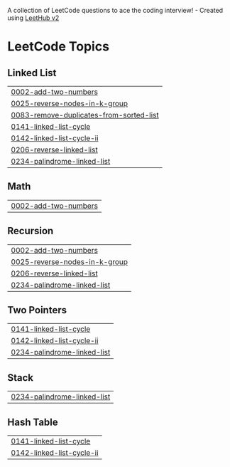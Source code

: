 A collection of LeetCode questions to ace the coding interview! - Created using [LeetHub v2](https://github.com/arunbhardwaj/LeetHub-2.0)
<!---LeetCode Topics Start-->
# LeetCode Topics
## Linked List
|  |
| ------- |
| [0002-add-two-numbers](https://github.com/yahina18/DSA_Solve/tree/master/0002-add-two-numbers) |
| [0025-reverse-nodes-in-k-group](https://github.com/yahina18/DSA_Solve/tree/master/0025-reverse-nodes-in-k-group) |
| [0083-remove-duplicates-from-sorted-list](https://github.com/yahina18/DSA_Solve/tree/master/0083-remove-duplicates-from-sorted-list) |
| [0141-linked-list-cycle](https://github.com/yahina18/DSA_Solve/tree/master/0141-linked-list-cycle) |
| [0142-linked-list-cycle-ii](https://github.com/yahina18/DSA_Solve/tree/master/0142-linked-list-cycle-ii) |
| [0206-reverse-linked-list](https://github.com/yahina18/DSA_Solve/tree/master/0206-reverse-linked-list) |
| [0234-palindrome-linked-list](https://github.com/yahina18/DSA_Solve/tree/master/0234-palindrome-linked-list) |
## Math
|  |
| ------- |
| [0002-add-two-numbers](https://github.com/yahina18/DSA_Solve/tree/master/0002-add-two-numbers) |
## Recursion
|  |
| ------- |
| [0002-add-two-numbers](https://github.com/yahina18/DSA_Solve/tree/master/0002-add-two-numbers) |
| [0025-reverse-nodes-in-k-group](https://github.com/yahina18/DSA_Solve/tree/master/0025-reverse-nodes-in-k-group) |
| [0206-reverse-linked-list](https://github.com/yahina18/DSA_Solve/tree/master/0206-reverse-linked-list) |
| [0234-palindrome-linked-list](https://github.com/yahina18/DSA_Solve/tree/master/0234-palindrome-linked-list) |
## Two Pointers
|  |
| ------- |
| [0141-linked-list-cycle](https://github.com/yahina18/DSA_Solve/tree/master/0141-linked-list-cycle) |
| [0142-linked-list-cycle-ii](https://github.com/yahina18/DSA_Solve/tree/master/0142-linked-list-cycle-ii) |
| [0234-palindrome-linked-list](https://github.com/yahina18/DSA_Solve/tree/master/0234-palindrome-linked-list) |
## Stack
|  |
| ------- |
| [0234-palindrome-linked-list](https://github.com/yahina18/DSA_Solve/tree/master/0234-palindrome-linked-list) |
## Hash Table
|  |
| ------- |
| [0141-linked-list-cycle](https://github.com/yahina18/DSA_Solve/tree/master/0141-linked-list-cycle) |
| [0142-linked-list-cycle-ii](https://github.com/yahina18/DSA_Solve/tree/master/0142-linked-list-cycle-ii) |
<!---LeetCode Topics End-->